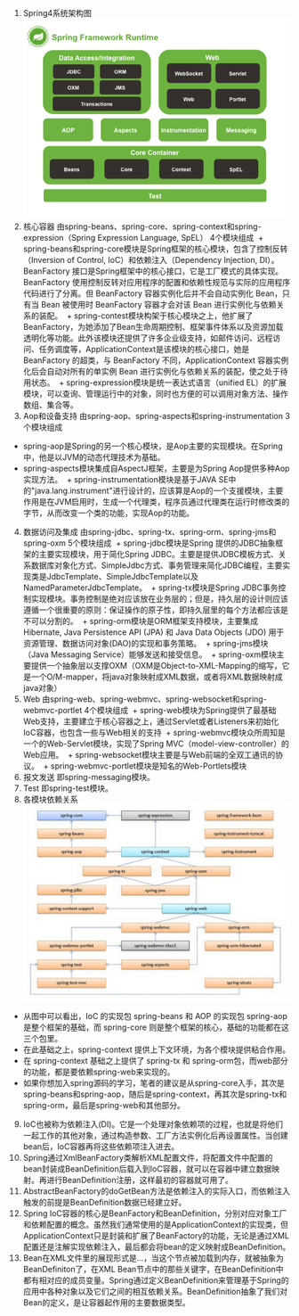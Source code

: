  1. Spring4系统架构图
  ![Spring4系统架构图](https://github.com/huhuics/Accumulate/blob/master/image/SpringFrameworkRuntime.png?raw=true)
 2. 核心容器 由spring-beans、spring-core、spring-context和spring-expression（Spring Expression Language, SpEL） 4个模块组成
  + spring-beans和spring-core模块是Spring框架的核心模块，包含了控制反转（Inversion of Control, IoC）和依赖注入（Dependency Injection, DI）。BeanFactory 接口是Spring框架中的核心接口，它是工厂模式的具体实现。BeanFactory 使用控制反转对应用程序的配置和依赖性规范与实际的应用程序代码进行了分离。但 BeanFactory 容器实例化后并不会自动实例化 Bean，只有当 Bean 被使用时 BeanFactory 容器才会对该 Bean 进行实例化与依赖关系的装配。
  + spring-contest模块构架于核心模块之上，他扩展了BeanFactory，为她添加了Bean生命周期控制、框架事件体系以及资源加载透明化等功能。此外该模块还提供了许多企业级支持，如邮件访问、远程访问、任务调度等，ApplicationContext是该模块的核心接口，她是 BeanFactory 的超类，与 BeanFactory 不同，ApplicationContext 容器实例化后会自动对所有的单实例 Bean 进行实例化与依赖关系的装配，使之处于待用状态。
  + spring-expression模块是统一表达式语言（unified EL）的扩展模块，可以查询、管理运行中的对象，同时也方便的可以调用对象方法、操作数组、集合等。
 3. Aop和设备支持 由spring-aop、spring-aspects和spring-instrumentation 3个模块组成
  + spring-aop是Spring的另一个核心模块，是Aop主要的实现模块。在Spring中，他是以JVM的动态代理技术为基础。
  + spring-aspects模块集成自AspectJ框架，主要是为Spring Aop提供多种Aop实现方法。
  + spring-instrumentation模块是基于JAVA SE中的"java.lang.instrument"进行设计的，应该算是Aop的一个支援模块，主要作用是在JVM启用时，生成一个代理类，程序员通过代理类在运行时修改类的字节，从而改变一个类的功能，实现Aop的功能。
 4. 数据访问及集成 由spring-jdbc、spring-tx、spring-orm、spring-jms和spring-oxm 5个模块组成
  + spring-jdbc模块是Spring 提供的JDBC抽象框架的主要实现模块，用于简化Spring JDBC。主要是提供JDBC模板方式、关系数据库对象化方式、SimpleJdbc方式、事务管理来简化JDBC编程，主要实现类是JdbcTemplate、SimpleJdbcTemplate以及NamedParameterJdbcTemplate。
  + spring-tx模块是Spring JDBC事务控制实现模块。事务控制是绝对应该放在业务层的；但是，持久层的设计则应该遵循一个很重要的原则：保证操作的原子性，即持久层里的每个方法都应该是不可以分割的。
  + spring-orm模块是ORM框架支持模块，主要集成 Hibernate, Java Persistence API (JPA) 和 Java Data Objects (JDO) 用于资源管理、数据访问对象(DAO)的实现和事务策略。
  + spring-jms模块（Java Messaging Service）能够发送和接受信息。
  + spring-oxm模块主要提供一个抽象层以支撑OXM（OXM是Object-to-XML-Mapping的缩写，它是一个O/M-mapper，将java对象映射成XML数据，或者将XML数据映射成java对象）
 5. Web 由spring-web、spring-webmvc、spring-websocket和spring-webmvc-portlet 4个模块组成
  + spring-web模块为Spring提供了最基础Web支持，主要建立于核心容器之上，通过Servlet或者Listeners来初始化IoC容器，也包含一些与Web相关的支持
  + spring-webmvc模块众所周知是一个的Web-Servlet模块，实现了Spring MVC（model-view-controller）的Web应用。
  + spring-websocket模块主要是与Web前端的全双工通讯的协议。
  + spring-webmvc-portlet模块是知名的Web-Portlets模块
 6. 报文发送 即spring-messaging模块。
 7. Test 即spring-test模块。
 8. 各模块依赖关系
![](https://github.com/huhuics/Accumulate/blob/master/image/Spring%E5%90%84%E6%A8%A1%E5%9D%97%E4%BE%9D%E8%B5%96%E5%85%B3%E7%B3%BB.jpg?raw=true)
  + 从图中可以看出，IoC 的实现包 spring-beans 和 AOP 的实现包 spring-aop 是整个框架的基础，而 spring-core 则是整个框架的核心，基础的功能都在这三个包里。
  + 在此基础之上，spring-context 提供上下文环境，为各个模块提供粘合作用。
  + 在 spring-context 基础之上提供了 spring-tx 和 spring-orm包，而web部分的功能，都是要依赖spring-web来实现的。
  + 如果你想加入spring源码的学习，笔者的建议是从spring-core入手，其次是spring-beans和spring-aop，随后是spring-context，再其次是spring-tx和spring-orm，最后是spring-web和其他部分。
 9. IoC也被称为依赖注入(DI)。它是一个处理对象依赖项的过程，也就是将他们一起工作的其他对象，通过构造参数、工厂方法实例化后再设置属性。当创建bean后，IoC容器再将这些依赖项注入进去。
 10. Spring通过XmlBeanFactory类解析XML配置文件，将配置文件中配置的bean封装成BeanDefinition后载入到IoC容器，就可以在容器中建立数据映射。再进行BeanDefinition注册，这样最初的容器就可用了。
 11. AbstractBeanFactory的doGetBean方法是依赖注入的实际入口，而依赖注入触发的前提是BeanDefinition数据已经建立好。
 12. Spring IoC容器的核心是BeanFactory和BeanDefinition，分别对应对象工厂和依赖配置的概念。虽然我们通常使用的是ApplicationContext的实现类，但ApplicationContext只是封装和扩展了BeanFactory的功能，无论是通过XML配置还是注解实现依赖注入，最后都会将bean的定义映射成BeanDefinition。
 13. Bean在XML文件里的展现形式是<bean id="...">...</bean>，当这个节点被加载到内存，就被抽象为BeanDefiniton了，在XML Bean节点中的那些关键字，在BeanDefinition中都有相对应的成员变量。Spring通过定义BeanDefinition来管理基于Spring的应用中各种对象以及它们之间的相互依赖关系。BeanDefinition抽象了我们对Bean的定义，是让容器起作用的主要数据类型。

